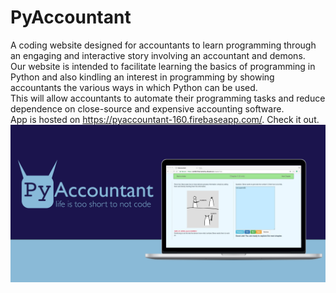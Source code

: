 # PyAccountant 
A coding website designed for accountants to learn programming through an engaging and interactive story involving an accountant and demons. \
Our website is intended to facilitate learning the basics of programming in Python and also kindling an interest in programming by showing accountants the various ways in which Python can be used. \
This will allow accountants to automate their programming tasks and reduce dependence on close-source and expensive accounting software.\
App is hosted on https://pyaccountant-160.firebaseapp.com/. Check it out. \
![PyAccountant Project Image](PyAccountant.png)

